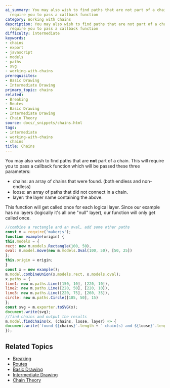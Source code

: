 ```yaml
---
ai_summary: You may also wish to find paths that are not part of a chain. This will
  require you to pass a callback function
category: Working with Chains
description: You may also wish to find paths that are not part of a chain. This will
  require you to pass a callback function
difficulty: intermediate
keywords:
- chains
- export
- javascript
- models
- paths
- svg
- working-with-chains
prerequisites:
- Basic Drawing
- Intermediate Drawing
primary_topic: chains
related:
- Breaking
- Routes
- Basic Drawing
- Intermediate Drawing
- Chain Theory
source: docs/_snippets/chains.html
tags:
- intermediate
- working-with-chains
- chains
title: Chains
---
```

You may also wish to find paths that are **not** part of a chain. This will require you to pass a callback function
which will be passed these three parameters:

* chains: an array of chains that were found. (both endless and non-endless)
* loose: an array of paths that did not connect in a chain.
* layer: the layer name containing the above.

This function will get called once for each logical layer. Since our example has no layers (logically it's all one "null" layer), our function will only get called once.
```javascript
//combine a rectangle and an oval, add some other paths
const m = require('makerjs');
function example(origin) {
this.models = {
rect: new m.models.Rectangle(100, 50),
oval: m.model.move(new m.models.Oval(100, 50), [50, 25])
};
this.origin = origin;
}
const x = new example();
m.model.combineUnion(x.models.rect, x.models.oval);
x.paths = {
line1: new m.paths.Line([150, 10], [220, 10]),
line2: new m.paths.Line([220, 50], [220, 10]),
line3: new m.paths.Line([220, 75], [260, 35]),
circle: new m.paths.Circle([185, 50], 15)
};
const svg = m.exporter.toSVG(x);
document.write(svg);
//find chains and output the results
m.model.findChains(x, (chains, loose, layer) => {
document.write(`found ${chains}`.length + ` chain(s) and ${loose}`.length + ` loose path(s) on layer ${layer}`);
});
```

## Related Topics

- [Breaking](../index.md)
- [Routes](../index.md)
- [Basic Drawing](../index.md)
- [Intermediate Drawing](../index.md)
- [Chain Theory](../index.md)
